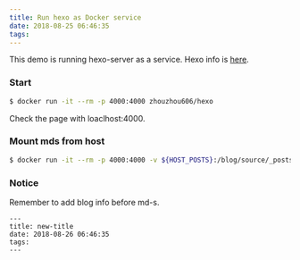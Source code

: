 ```yaml
---
title: Run hexo as Docker service
date: 2018-08-25 06:46:35
tags:
---
```


This demo is running hexo-server as a service. Hexo info is [here](https://hexo.io/).

### Start
```bash
$ docker run -it --rm -p 4000:4000 zhouzhou606/hexo
```
Check the page with loaclhost:4000.

### Mount mds from host
```bash
$ docker run -it --rm -p 4000:4000 -v ${HOST_POSTS}:/blog/source/_posts zhouzhou606/hexo
```

### Notice
Remember to add blog info before md-s.
```
---
title: new-title
date: 2018-08-26 06:46:35
tags:
---
``` 
